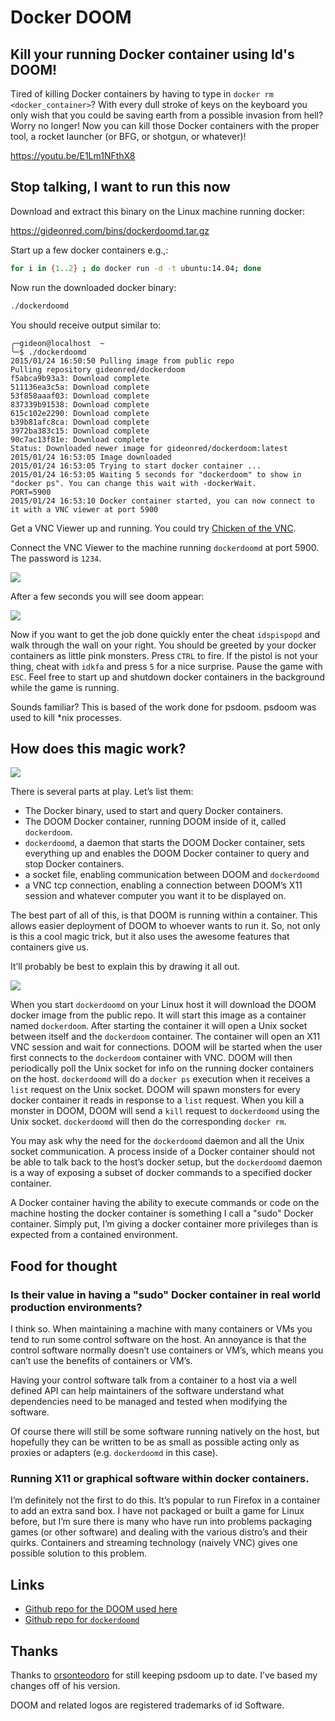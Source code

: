 # Docker DOOM
## Kill your running Docker container using Id's DOOM!

Tired of killing Docker containers by having to type in
`docker rm <docker_container>`? With every dull stroke of keys on the keyboard
you only wish that you could be saving earth from a possible invasion from
hell? Worry no longer! Now you can kill those Docker containers with the
proper tool, a rocket launcher (or BFG, or shotgun, or whatever)!

https://youtu.be/E1Lm1NFthX8

## Stop talking, I want to run this now

Download and extract this binary on the Linux machine running docker:

https://gideonred.com/bins/dockerdoomd.tar.gz

Start up a few docker containers e.g.,:

```bash
for i in {1..2} ; do docker run -d -t ubuntu:14.04; done
```

Now run the downloaded docker binary:

```bash
./dockerdoomd
```

You should receive output similar to:

```
╭─gideon@localhost  ~
╰─$ ./dockerdoomd
2015/01/24 16:50:50 Pulling image from public repo
Pulling repository gideonred/dockerdoom
f5abca9b93a3: Download complete
511136ea3c5a: Download complete
53f858aaaf03: Download complete
837339b91538: Download complete
615c102e2290: Download complete
b39b81afc8ca: Download complete
3972ba383c15: Download complete
90c7ac13f81e: Download complete
Status: Downloaded newer image for gideonred/dockerdoom:latest
2015/01/24 16:53:05 Image downloaded
2015/01/24 16:53:05 Trying to start docker container ...
2015/01/24 16:53:05 Waiting 5 seconds for "dockerdoom" to show in "docker ps". You can change this wait with -dockerWait.
PORT=5900
2015/01/24 16:53:10 Docker container started, you can now connect to it with a VNC viewer at port 5900
```

Get a VNC Viewer up and running. You could try [Chicken of the VNC](http://sourceforge.net/projects/cotvnc/).

Connect the VNC Viewer to the machine running `dockerdoomd` at port 5900. The password is `1234`.

![](https://gideonred.com/images/vncdockerdoomd.png)

After a few seconds you will see doom appear:

![](https://gideonred.com/images/vncdockerdoomd2.png)

Now if you want to get the job done quickly enter the cheat `idspispopd` and walk through the wall on your right. You should be greeted by your docker containers as little pink monsters. Press `CTRL` to fire. If the pistol is not your thing, cheat with `idkfa` and press `5` for a nice surprise. Pause the game with `ESC`. Feel free to start up and shutdown docker containers in the background while the game is running.

Sounds familiar? This is based of the work done for psdoom. psdoom was used to kill *nix processes.

## How does this magic work?

![](https://gideonred.com/images/dockerdoommeme.jpg)

There is several parts at play. Let&rsquo;s list them:

* The Docker binary, used to start and query Docker containers.
* The DOOM Docker container, running DOOM inside of it, called `dockerdoom`.
* `dockerdoomd`, a daemon that starts the DOOM Docker container, sets everything up and enables the DOOM Docker container to query and stop Docker containers.
* a socket file, enabling communication between DOOM and `dockerdoomd`
* a VNC tcp connection, enabling a connection between DOOM&rsquo;s X11 session and whatever computer you want it to be displayed on.

The best part of all of this, is that DOOM is running within a container. This allows easier deployment of DOOM to whoever wants to run it. So, not only is this a cool magic trick, but it also uses the awesome features that containers give us.

It&rsquo;ll probably be best to explain this by drawing it all out.

![](https://gideonred.com/images/dockerdoomdiag.png)

When you start `dockerdoomd` on your Linux host it will download the
DOOM docker image from the public repo. It will start this image as a container
named `dockerdoom`. After starting the container it will open a Unix socket between 
itself and the `dockerdoom` container. The container will open an X11 VNC 
session and wait for connections. DOOM will be started when the user first connects to the 
`dockerdoom` container with VNC. DOOM will then periodically poll
the Unix socket for info on the running docker containers on the host. 
`dockerdoomd` will do a `docker ps` execution when it receives a `list` request
on the Unix socket. DOOM will spawn monsters for every docker container it 
reads in response to a `list` request. When you kill a monster in DOOM,
DOOM will send a `kill` request to `dockerdoomd` using the Unix socket.
`dockerdoomd` will then do the corresponding `docker rm`.

You may ask why the need for the `dockerdoomd` daemon and all the Unix socket
communication. A process inside of a Docker container should not be able to talk back to the 
host&rsquo;s docker setup, but the `dockerdoomd` daemon is a way of exposing a subset
of docker commands to a specified docker container.

A Docker container having the ability to execute commands or code on the machine hosting the docker container
is something I call a "sudo" Docker container. Simply put, I&rsquo;m giving a docker container
more privileges than is expected from a contained environment.

## Food for thought

### Is their value in having a "sudo" Docker container in real world production environments?

I think so. When maintaining a machine with many containers or VMs you tend to run some control software
on the host. An annoyance is that the control software normally doesn&rsquo;t
use containers or VM&rsquo;s, which means you can&rsquo;t use the benefits of containers or VM&rsquo;s.

Having your control software talk from a container to a host via a well defined API
can help maintainers of the software understand what dependencies need
to be managed and tested when modifying the software.

Of course there will still be some software running natively on the host, but hopefully they
can be written to be as small as possible acting only as proxies or adapters (e.g. `dockerdoomd` in
this case).

### Running X11 or graphical software within docker containers.

I&rsquo;m definitely not the first to do this. It&rsquo;s popular to run Firefox in a container to
add an extra sand box. I have not packaged or built a game for Linux before, but I&rsquo;m sure there is many
who have run into problems packaging games (or other software) and dealing with the various distro&rsquo;s and their quirks.
Containers and streaming technology (naively VNC) gives one possible solution to this problem.

## Links

* [Github repo for the DOOM used here](https://github.com/GideonRed/dockerdoom)
* [Github repo for `dockerdoomd`](https://github.com/GideonRed/dockerdoomd)

## Thanks

Thanks to [orsonteodoro](https://github.com/orsonteodoro) for still keeping psdoom up to date.
I&rsquo;ve based my changes off of his version.

DOOM and related logos are registered trademarks of id Software.
